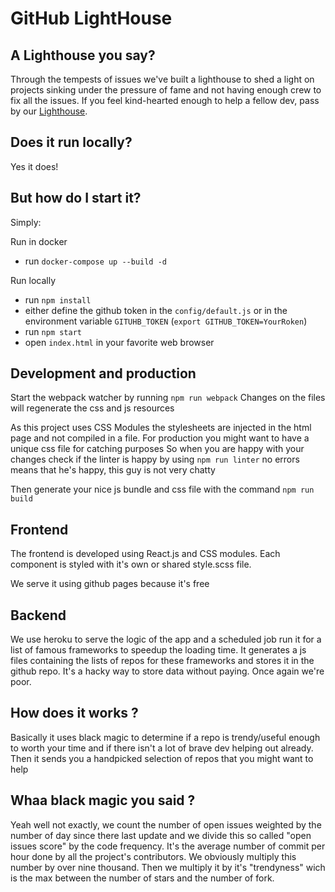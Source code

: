 # GitHub LightHouse


## A Lighthouse you say?

Through the tempests of issues we've built a lighthouse to shed a light on projects sinking under the pressure of fame and not having enough crew to fix all the issues. If you feel kind-hearted enough to help a fellow dev, pass by our [Lighthouse](https://mathiasgilson.github.io/LightHouse/).

## Does it run locally?

Yes it does!


## But how do I start it?

 Simply:
 
Run in docker
- run `docker-compose up --build -d`

Run locally
- run `npm install`
- either define the github token in the `config/default.js` or in the environment variable `GITUHB_TOKEN` (`export GITHUB_TOKEN=YourRoken`)
- run `npm start`
- open `index.html` in your favorite web browser


## Development and production

Start the webpack watcher by running `npm run webpack`
Changes on the files will regenerate the css and js resources

As this project uses CSS Modules the stylesheets are injected in the html page and not compiled in a file. For production you might want to have a unique css file for catching purposes
So when you are happy with your changes check if the linter is happy by using `npm run linter` no errors means that he's happy, this guy is not very chatty

Then generate your nice js bundle and css file with the command `npm run build`


## Frontend

The frontend is developed using React.js and CSS modules. Each component is styled with it's own or shared style.scss file.

We serve it using github pages because it's free


## Backend

We use heroku to serve the logic of the app and a scheduled job run it for a list of famous frameworks to speedup the loading time. It generates a js files containing the lists of repos for these frameworks and stores it in the github repo. It's a hacky way to store data without paying.
Once again we're poor.


## How does it works ?

Basically it uses black magic to determine if a repo is trendy/useful enough to worth your time and if there isn't a lot of brave dev helping out already. Then it sends you a handpicked selection of repos that you might want to help

## Whaa black magic you said ?

Yeah well not exactly, we count the number of open issues weighted by the number of day since there last update and we divide this so called "open issues score" by the code frequency. It's the average number of commit per hour done by all the project's contributors. We obviously multiply this number by over nine thousand. Then we multiply it by it's "trendyness" wich is the max between the number of stars and the number of fork.
